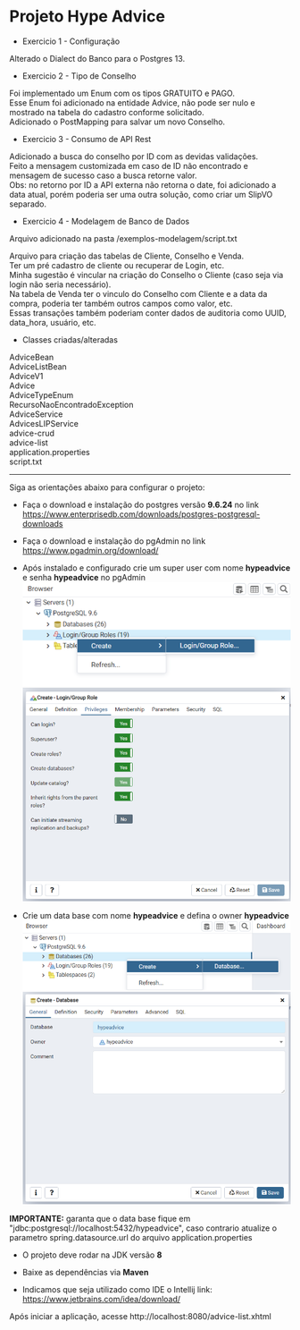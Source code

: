 # Projeto Hype Advice


* Exercicio 1 - Configuração 

Alterado o Dialect do Banco para o Postgres 13. 


* Exercicio 2 - Tipo de Conselho 

Foi implementado um Enum com os tipos GRATUITO e PAGO. \
Esse Enum foi adicionado na entidade Advice, não pode ser nulo e mostrado na tabela do cadastro conforme solicitado. \
Adicionado o PostMapping para salvar um novo Conselho. 


* Exercicio 3 - Consumo de API Rest 

Adicionado a busca do conselho por ID com as devidas validações. \
Feito a mensagem customizada em caso de ID não encontrado e mensagem de sucesso caso a busca retorne valor. \
Obs: no retorno por ID a API externa não retorna o date, foi adicionado a data atual, porém poderia ser uma outra solução, como criar um SlipVO separado. 


* Exercicio 4 - Modelagem de Banco de Dados 

Arquivo adicionado na pasta /exemplos-modelagem/script.txt 

Arquivo para criação das tabelas de Cliente, Conselho e Venda. \
Ter um pré cadastro de cliente ou recuperar de Login, etc. \
Minha sugestão é vincular na criação do Conselho o Cliente (caso seja via login não seria necessário). \
Na tabela de Venda ter o vinculo do Conselho com Cliente e a data da compra, poderia ter também outros campos como valor, etc. \
Essas transações também poderiam conter dados de auditoria como UUID, data_hora, usuário, etc. 


* Classes criadas/alteradas 

AdviceBean \
AdviceListBean \
AdviceV1 \
Advice \
AdviceTypeEnum \
RecursoNaoEncontradoException \
AdviceService \
AdvicesLIPService \
advice-crud \
advice-list \
application.properties \
script.txt  


-----------------------------------------------------------------------------------------------------------------------------------------


Siga as orientações abaixo para configurar o projeto:

* Faça o download e instalação do postgres versão **9.6.24** no link https://www.enterprisedb.com/downloads/postgres-postgresql-downloads
* Faça o download e instalação do pgAdmin no link https://www.pgadmin.org/download/
* Após instalado e configurado crie um super user com nome **hypeadvice** e senha **hypeadvice** no pgAdmin
![img.png](img.png)
![img_3.png](img_3.png)

* Crie um data base com nome **hypeadvice** e defina o owner **hypeadvice**
![img_1.png](img_1.png)
![img_2.png](img_2.png)

**IMPORTANTE:** garanta que o data base fique em "jdbc:postgresql://localhost:5432/hypeadvice", caso contrario atualize o parametro spring.datasource.url do arquivo application.properties

* O projeto deve rodar na JDK versão **8**
* Baixe as dependências via **Maven**

* Indicamos que seja utilizado como IDE o Intellij link: https://www.jetbrains.com/idea/download/

Após iniciar a aplicação, acesse http://localhost:8080/advice-list.xhtml
